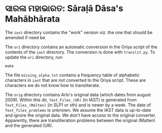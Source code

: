 # ସାରଳା ମହାଭାରତ: Sāraḷā Dāsa's Mahābhārata

The `iast` directory contains the "work" version viz. the one that should be
amended if need be.

The `ori` directory contains an automatic conversion in the Oriya script of the
contents of the `iast` directory. The conversion is done with `translit.py`. To
update the `ori` directory, run:

	make

The file `missing_alpha.txt` contains a frequency table of alphabetic characters
in `iast` that are not converted to the Oriya script. These are characters we do
not know how to transliterate.

The `orig` directory contains Arlo's original data (which dates from august
2009). Within this dir, `Text_Files_(UR)` (in IAST) is generated from
`Text_Files_(Malten)` (in SLP1 or sth) and is newer by a week. The date of
`Text_files_problems` is unknown. We assume the IAST data is up-to-date and
ignore the original data. We don't have access to the original converter.
Apparently, there are transliteration problems between the original (Malten) and
the generated (UR).
